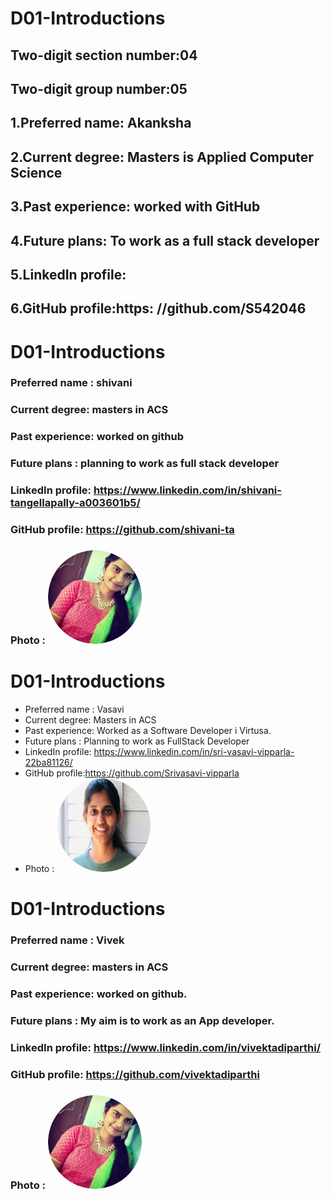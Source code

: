 # D01-Introductions
## Two-digit section number:04
## Two-digit group number:05
## 1.Preferred name: Akanksha 
## 2.Current degree: Masters is Applied Computer Science
## 3.Past experience: worked with GitHub
## 4.Future plans: To work as a full stack developer
## 5.LinkedIn profile:
## 6.GitHub profile:https: //github.com/S542046



# D01-Introductions
### Preferred name : shivani
### Current degree: masters in ACS
### Past experience: worked on github
### Future plans : planning to work as full stack developer
### LinkedIn profile: https://www.linkedin.com/in/shivani-tangellapally-a003601b5/
### GitHub profile:  https://github.com/shivani-ta
### Photo : <img src="vani.jpg.png" alt="drawing" width="150" style="border-radius:50%" /> 


# D01-Introductions
* Preferred name : Vasavi
*  Current degree: Masters in ACS
*  Past experience: Worked as a Software Developer i Virtusa.
*  Future plans : Planning to work as FullStack Developer
*  LinkedIn profile: https://www.linkedin.com/in/sri-vasavi-vipparla-22ba81126/
*  GitHub profile:https://github.com/Srivasavi-vipparla
*  Photo : <img src="vasu.png" alt="drawing" width="150" style="border-radius:50%" /> 


# D01-Introductions
### Preferred name : Vivek
### Current degree: masters in ACS
### Past experience: worked on github.
### Future plans : My aim is to work as an App developer.
### LinkedIn profile: https://www.linkedin.com/in/vivektadiparthi/
### GitHub profile:  https://github.com/vivektadiparthi
### Photo : <img src="vani.jpg.png" alt="drawing" width="150" style="border-radius:50%" /> 



